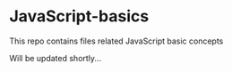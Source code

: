 # JavaScript-basics

This repo contains files related JavaScript basic concepts

Will be updated shortly...
